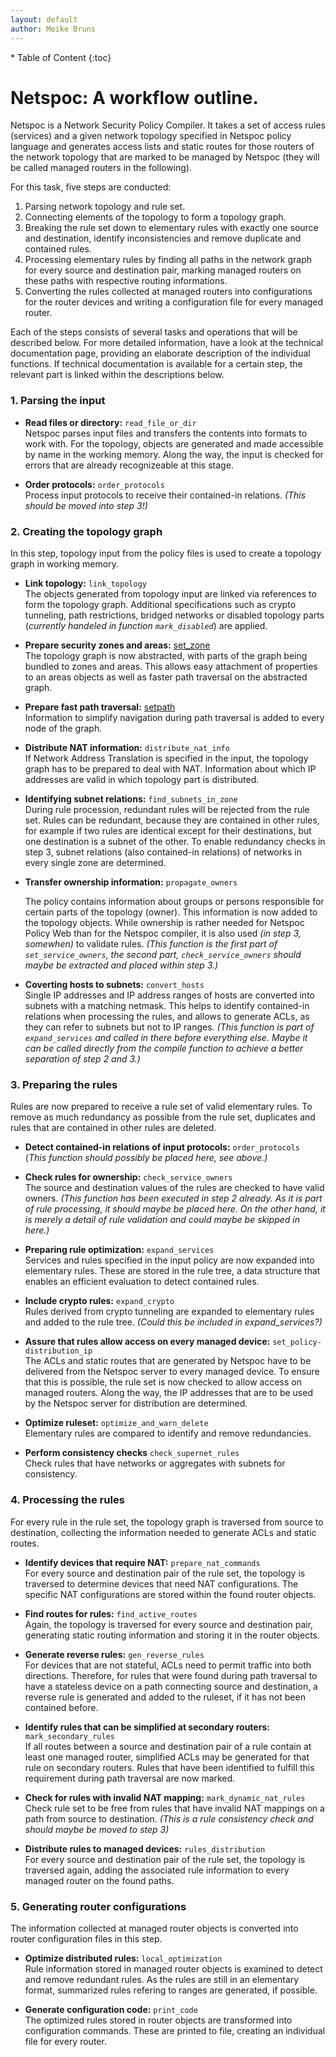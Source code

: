 ```yaml
---
layout: default
author: Meike Bruns
---
```



<div class="maruku_toc" markdown="1">
* Table of Content
{:toc}
</div>

# Netspoc: A workflow outline.

Netspoc is a Network Security Policy Compiler. It takes a set of
access rules (services) and a given network topology specified in
Netspoc policy language and generates access lists and static routes
for those routers of the network topology that are marked to be
managed by Netspoc (they will be called managed routers in the
following).

For this task, five steps are conducted:

1. Parsing network topology and rule set.
2. Connecting elements of the topology to form a topology graph.
3. Breaking the rule set down to elementary rules with exactly one
   source and destination, identify inconsistencies and remove
   duplicate and contained rules.
4. Processing elementary rules by finding all paths in the network 
   graph for every source and destination pair, marking managed 
   routers on these paths with respective routing informations. 
5. Converting the rules collected at managed routers into
   configurations for the router devices and writing a configuration
   file for every managed router.

Each of the steps consists of several tasks and operations that will
be described below. For more detailed information, have a look at the
technical documentation page, providing an elaborate description of
the individual functions. If technical documentation is available for
a certain step, the relevant part is linked within the descriptions
below.

### 1. Parsing the input

* **Read files or directory:** `read_file_or_dir`  
    Netspoc parses input files and transfers the contents into formats
    to work with. For the topology, objects are generated and made
    accessible by name in the working memory. Along the way, the input
    is checked for errors that are already recognizeable at this
    stage.

* **Order protocols:** `order_protocols`   
    Process input protocols to receive their contained-in
    relations. *(This should be moved into step 3!)*

### 2. Creating the topology graph

In this step, topology input from the policy files is used to create a
topology graph in working memory.

* **Link topology:** `link_topology`    
    The objects generated from topology input are linked via
    references to form the topology graph. Additional specifications
    such as crypto tunneling, path restrictions, bridged networks or
    disabled topology parts (*currently handeled in function
    `mark_disabled`*) are applied.

* **Prepare security zones and areas:** 
    [set_zone](/Netspoc/technical.html#prepare_zones)  
    The topology graph is now abstracted, with parts of the graph
    being bundled to zones and areas. This allows easy attachment of
    properties to an areas objects as well as faster path traversal on
    the abstracted graph.

* **Prepare fast path traversal:** 
    [setpath](/Netspoc/technical.html#prepare_traversal)  
    Information to simplify navigation during path traversal is added
    to every node of the graph.

* **Distribute NAT information:** `distribute_nat_info`  
    If Network Address Translation is specified in the input, the topology
    graph has to be prepared to deal with NAT. Information about which IP
    addresses are valid in which topology part is distributed.

* **Identifying subnet relations:** `find_subnets_in_zone`  
    During rule procession, redundant rules will be rejected
    from the rule set. Rules can be redundant, because they are
    contained in other rules, for example if two rules are identical
    except for their destinations, but one destination is a subnet of
    the other. To enable redundancy checks in step 3, subnet
    relations (also contained-in relations) of networks in every
    single zone are determined.

* **Transfer ownership information:** `propagate_owners`    

  The policy contains information about groups or persons responsible
  for certain parts of the topology (owner). This information is now
  added to the topology objects. While ownership is rather needed for
  Netspoc Policy Web than for the Netspoc compiler, it is also used
  *(in step 3, somewhen)* to validate rules. *(This function is the
  first part of `set_service_owners`, the second part,
  `check_service_owners` should maybe be extracted and placed within
  step 3.)*

* **Coverting hosts to subnets:** `convert_hosts`  
    Single IP addresses and IP address ranges of hosts are converted
    into subnets with a matching netmask. This helps to identify
    contained-in relations when processing the rules, and allows to
    generate ACLs, as they can refer to subnets but not to IP
    ranges. *(This function is part of `expand_services` and called in
    there before everything else. Maybe it can be called directly from
    the compile function to achieve a better separation of step 2 and
    3.)*

### 3. Preparing the rules

Rules are now prepared to receive a rule set of valid elementary
rules. To remove as much redundancy as possible from the rule set,
duplicates and rules that are contained in other rules are
deleted.

* **Detect contained-in relations of input protocols:** `order_protocols`     
  (*This function should possibly be placed here, see above.)*

* **Check rules for ownership:** `check_service_owners`    
    The source and destination values of the rules are checked to have
    valid owners. *(This function has been executed in step 2
    already. As it is part of rule processing, it should maybe be
    placed here. On the other hand, it is merely a detail of rule
    validation and could maybe be skipped in here.)*

* **Preparing rule optimization:** `expand_services`  
    Services and rules specified in the input policy are now
    expanded into elementary rules. These are stored in the rule tree,
    a data structure that enables an efficient evaluation to detect
    contained rules.

* **Include crypto rules:** `expand_crypto`    
    Rules derived from crypto tunneling are expanded to elementary
    rules and added to the rule tree. *(Could this be included in
    expand_services?)*

* **Assure that rules allow access on every managed device:**
    `set_policy-distribution_ip`    
    The ACLs and static routes that are generated by Netspoc have to
    be delivered from the Netspoc server to every managed device. To
    ensure that this is possible, the rule set is now checked to
    allow access on managed routers. Along the way, the IP
    addresses that are to be used by the Netspoc server for
    distribution are determined.

* **Optimize ruleset:** `optimize_and_warn_delete`    
    Elementary rules are compared to identify and remove redundancies.

* **Perform consistency checks** `check_supernet_rules`   
    Check rules that have networks or aggregates with subnets for
    consistency.

### 4. Processing the rules

For every rule in the rule set, the topology graph is traversed from
source to destination, collecting the information needed to generate
ACLs and static routes.

* **Identify devices that require NAT:** `prepare_nat_commands`    
    For every source and destination pair of the rule set, the
    topology is traversed to determine devices that need NAT
    configurations. The specific NAT configurations are stored within
    the found router objects.

* **Find routes for rules:** `find_active_routes`  
    Again, the topology is traversed for every source and destination
    pair, generating static routing information and storing it in the
    router objects.

* **Generate reverse rules:** `gen_reverse_rules`    
    For devices that are not stateful, ACLs need to permit traffic
    into both directions. Therefore, for rules that were found during
    path traversal to have a stateless device on a path connecting
    source and destination, a reverse rule is generated and added to
    the ruleset, if it has not been contained before.

* **Identify rules that can be simplified at secondary routers:** 
    `mark_secondary_rules`  
    If all routes between a source and destination pair of a rule
    contain at least one managed router, simplified ACLs may be
    generated for that rule on secondary routers. Rules that have been
    identified to fulfill this requirement during path traversal are
    now marked. 

* **Check for rules with invalid NAT mapping:** `mark_dynamic_nat_rules`     
     Check rule set to be free from rules that have invalid NAT
     mappings on a path from source to destination. *(This is a rule
     consistency check and should maybe be moved to step 3)*

* **Distribute rules to managed devices:** `rules_distribution`  
    For every source and destination pair of the rule set, the
    topology is traversed again, adding the associated rule
    information to every managed router on the found paths.

### 5. Generating router configurations

The information collected at managed router objects is converted into
router configuration files in this step.

* **Optimize distributed rules:** `local_optimization`    
    Rule information stored in managed router objects is examined to
    detect and remove redundant rules. As the rules are still in an
    elementary format, summarized rules refering to ranges are
    generated, if possible.

* **Generate configuration code:** `print_code`   
    The optimized rules stored in router objects are transformed
    into configuration commands. These are printed to file, creating an
    individual file for every router.

